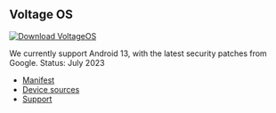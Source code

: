 Voltage OS
---------------

[![Download VoltageOS](https://img.shields.io/badge/-Download-green)](https://sourceforge.net/projects/voltage-os/files)


We currently support Android 13, with the latest security patches from Google. Status: July 2023

- [Manifest](https://github.com/VoltageOS/manifest)
- [Device sources](https://github.com/VoltageOS-Devices)
- [Support](https://t.me/VoltageOS)
